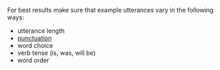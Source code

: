 For best results make sure that example utterances vary in the following ways:

* utterance length
* [punctuation](../luis-reference-application-settings.md#punctuation-normalization)
* word choice
* verb tense (is, was, will be)
* word order
